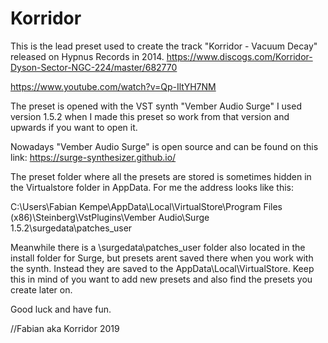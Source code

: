 # Korridor

This is the lead preset used to create the track "Korridor - Vacuum Decay" released on Hypnus Records in 2014. 
https://www.discogs.com/Korridor-Dyson-Sector-NGC-224/master/682770

https://www.youtube.com/watch?v=Qp-IltYH7NM

The preset is opened with the VST synth "Vember Audio Surge" I used version 1.5.2 when I made this preset so work from that version and
upwards if you want to open it.

Nowadays "Vember Audio Surge" is open source and can be found on this link: https://surge-synthesizer.github.io/

The preset folder where all the presets are stored is sometimes hidden in the Virtualstore folder in AppData.
For me the address looks like this:

C:\Users\Fabian Kempe\AppData\Local\VirtualStore\Program Files (x86)\Steinberg\VstPlugins\Vember Audio\Surge 1.5.2\surgedata\patches_user

Meanwhile there is a \surgedata\patches_user folder also located in the install folder for Surge, but presets arent
saved there when you work with the synth. Instead they are saved to the AppData\Local\VirtualStore.
Keep this in mind of you want to add new presets and also find the presets you create later on.

Good luck and have fun.

//Fabian aka Korridor 2019
